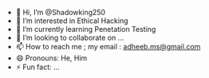 - 👋 Hi, I’m @Shadowking250
- 👀 I’m interested in Ethical Hacking
- 🌱 I’m currently learning Penetation Testing
- 💞️ I’m looking to collaborate on ...
- 📫 How to reach me ; my email : adheeb.ms@gmail.com
- 😄 Pronouns: He, Him
- ⚡ Fun fact: ...

<!---
Shadowking250/Shadowking250 is a ✨ special ✨ repository because its `README.md` (this file) appears on your GitHub profile.
You can click the Preview link to take a look at your changes.
--->
